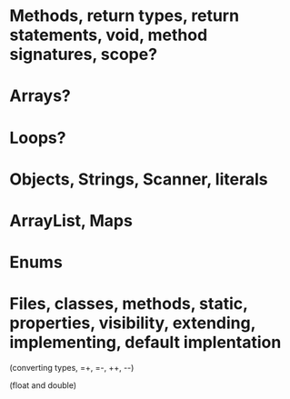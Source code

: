 
# Methods, return types, return statements, void, method signatures, scope?

# Arrays?

# Loops?

# Objects, Strings, Scanner, literals

# ArrayList, Maps

# Enums

# Files, classes, methods, static, properties, visibility, extending, implementing, default implentation

(converting types, =+, =-, ++, --)

(float and double)
